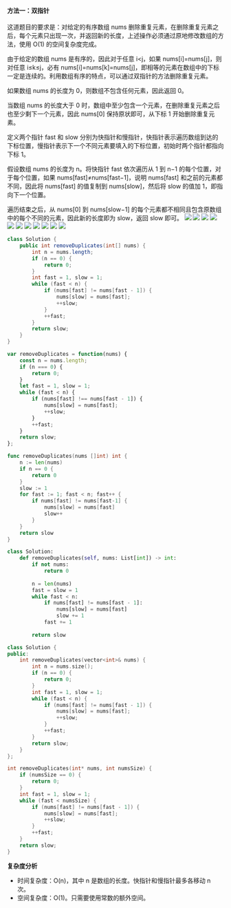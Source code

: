 ﻿#### [](https://leetcode.cn/problems/remove-duplicates-from-sorted-array/solution/shan-chu-pai-xu-shu-zu-zhong-de-zhong-fu-tudo//#方法一：双指针)方法一：双指针

这道题目的要求是：对给定的有序数组 nums 删除重复元素，在删除重复元素之后，每个元素只出现一次，并返回新的长度，上述操作必须通过原地修改数组的方法，使用 O(1) 的空间复杂度完成。

由于给定的数组 nums 是有序的，因此对于任意 i<j，如果 nums[i]=nums[j]，则对任意 i≤k≤j，必有 nums[i]=nums[k]=nums[j]，即相等的元素在数组中的下标一定是连续的。利用数组有序的特点，可以通过双指针的方法删除重复元素。

如果数组 nums 的长度为 0，则数组不包含任何元素，因此返回 0。

当数组 nums 的长度大于 0 时，数组中至少包含一个元素，在删除重复元素之后也至少剩下一个元素，因此 nums[0] 保持原状即可，从下标 1 开始删除重复元素。

定义两个指针 fast 和 slow 分别为快指针和慢指针，快指针表示遍历数组到达的下标位置，慢指针表示下一个不同元素要填入的下标位置，初始时两个指针都指向下标 1。

假设数组 nums 的长度为 n。将快指针 fast 依次遍历从 1 到 n−1 的每个位置，对于每个位置，如果 nums[fast]≠nums[fast−1]，说明 nums[fast] 和之前的元素都不同，因此将 nums[fast] 的值复制到 nums[slow]，然后将 slow 的值加 1，即指向下一个位置。

遍历结束之后，从 nums[0] 到 nums[slow−1] 的每个元素都不相同且包含原数组中的每个不同的元素，因此新的长度即为 slow，返回 slow 即可。
![](./assets/img/Solution0026_2_01.png)
![](./assets/img/Solution0026_2_02.png)
![](./assets/img/Solution0026_2_03.png)
![](./assets/img/Solution0026_2_04.png)
![](./assets/img/Solution0026_2_05.png)
![](./assets/img/Solution0026_2_06.png)
![](./assets/img/Solution0026_2_07.png)
![](./assets/img/Solution0026_2_08.png)
![](./assets/img/Solution0026_2_09.png)
![](./assets/img/Solution0026_2_10.png)
![](./assets/img/Solution0026_2_11.png)

```Java
class Solution {
    public int removeDuplicates(int[] nums) {
        int n = nums.length;
        if (n == 0) {
            return 0;
        }
        int fast = 1, slow = 1;
        while (fast < n) {
            if (nums[fast] != nums[fast - 1]) {
                nums[slow] = nums[fast];
                ++slow;
            }
            ++fast;
        }
        return slow;
    }
}
```

```JavaScript
var removeDuplicates = function(nums) {
    const n = nums.length;
    if (n === 0) {
        return 0;
    }
    let fast = 1, slow = 1;
    while (fast < n) {
        if (nums[fast] !== nums[fast - 1]) {
            nums[slow] = nums[fast];
            ++slow;
        }
        ++fast;
    }
    return slow;
};
```

```Go
func removeDuplicates(nums []int) int {
    n := len(nums)
    if n == 0 {
        return 0
    }
    slow := 1
    for fast := 1; fast < n; fast++ {
        if nums[fast] != nums[fast-1] {
            nums[slow] = nums[fast]
            slow++
        }
    }
    return slow
}
```

```Python
class Solution:
    def removeDuplicates(self, nums: List[int]) -> int:
        if not nums:
            return 0
        
        n = len(nums)
        fast = slow = 1
        while fast < n:
            if nums[fast] != nums[fast - 1]:
                nums[slow] = nums[fast]
                slow += 1
            fast += 1
        
        return slow
```

```C++
class Solution {
public:
    int removeDuplicates(vector<int>& nums) {
        int n = nums.size();
        if (n == 0) {
            return 0;
        }
        int fast = 1, slow = 1;
        while (fast < n) {
            if (nums[fast] != nums[fast - 1]) {
                nums[slow] = nums[fast];
                ++slow;
            }
            ++fast;
        }
        return slow;
    }
};
```

```C
int removeDuplicates(int* nums, int numsSize) {
    if (numsSize == 0) {
        return 0;
    }
    int fast = 1, slow = 1;
    while (fast < numsSize) {
        if (nums[fast] != nums[fast - 1]) {
            nums[slow] = nums[fast];
            ++slow;
        }
        ++fast;
    }
    return slow;
}
```

**复杂度分析**

-   时间复杂度：O(n)，其中 n 是数组的长度。快指针和慢指针最多各移动 n 次。
-   空间复杂度：O(1)。只需要使用常数的额外空间。

